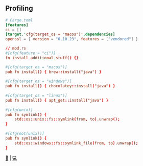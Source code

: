## Profiling 

```toml
# Cargo.toml
[features]
ci = []
[target.'cfg(target_os = "macos")'.dependencies]
openssl = { version = "0.10.23", features = ["vendored"] }

// mod.rs
#[cfg(feature = "ci")]
fn install_additional_stuff() {}

#[cfg(target_os = "macos")]
pub fn install() { brew::install("java") }
    
#[cfg(target_os = "windows")]
pub fn install() { chocolatey::install("java") }
    
#[cfg(target_os = "linux")]
pub fn install() { apt_get::install("java") }
    
#[cfg(unix)]
pub fn symlink() {
    std::os::unix::fs::symlink(from, to).unwrap();
}
    
#[cfg(not(unix))]
pub fn symlink() {
    std::os::windows::fs::symlink_file(from, to).unwrap();
}
```

[📒](https://doc.rust-lang.org/1.17.0/book/conditional-compilation.html) | 
[💻](https://play.rust-lang.org/?version=stable&mode=debug&edition=2018&gist=aa839d2950d03c48ccbdb5e4205c0f73)